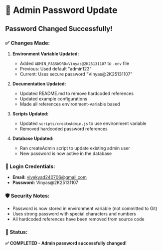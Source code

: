 # 🔐 Admin Password Update

## Password Changed Successfully!

### ✅ Changes Made:

1. **Environment Variable Updated:**
   - Added `ADMIN_PASSWORD=Vinyas@2K25131107` to `.env` file
   - Previous: Used default "admin123"
   - Current: Uses secure password "Vinyas@2K25131107"

2. **Documentation Updated:**
   - Updated README.md to remove hardcoded references
   - Updated example configurations
   - Made all references environment-variable based

3. **Scripts Updated:**
   - Updated `scripts/createAdmin.js` to use environment variable
   - Removed hardcoded password references

4. **Database Updated:**
   - Ran createAdmin script to update existing admin user
   - New password is now active in the database

### 🔑 Login Credentials:
- **Email:** vivekyad240706@gmail.com
- **Password:** Vinyas@2K25131107

### 🛡️ Security Notes:
- Password is now stored in environment variable (not committed to Git)
- Uses strong password with special characters and numbers
- All hardcoded references have been removed from source code

### 🎯 Status: 
**✅ COMPLETED - Admin password successfully changed!**
